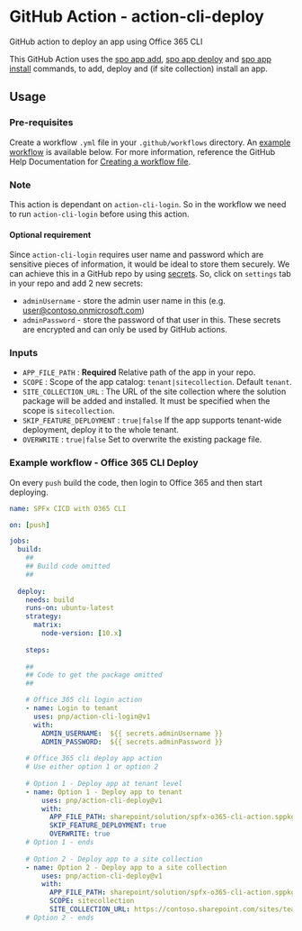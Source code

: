 # GitHub Action - action-cli-deploy
GitHub action to deploy an app using Office 365 CLI

This GitHub Action uses the [spo app add](https://pnp.github.io/office365-cli/cmd/spo/app/app-add/), [spo app deploy](https://pnp.github.io/office365-cli/cmd/spo/app/app-deploy/) and [spo app install](https://pnp.github.io/office365-cli/cmd/spo/app/app-install/) commands, to add, deploy and (if site collection) install an app.

## Usage
### Pre-requisites
Create a workflow `.yml` file in your `.github/workflows` directory. An [example workflow](#example-workflow---office-365-cli-deploy) is available below. For more information, reference the GitHub Help Documentation for [Creating a workflow file](https://help.github.com/en/articles/configuring-a-workflow#creating-a-workflow-file).

### Note
This action is dependant on `action-cli-login`. So in the workflow we need to run  `action-cli-login` before using this action.

#### Optional requirement
Since `action-cli-login` requires user name and password which are sensitive pieces of information, it would be ideal to store them securely. We can achieve this in a GitHub repo by using [secrets](https://help.github.com/en/actions/automating-your-workflow-with-github-actions/creating-and-using-encrypted-secrets). So, click on `settings` tab in your repo and add 2 new secrets:
- `adminUsername` - store the admin user name in this (e.g. user@contoso.onmicrosoft.com)
- `adminPassword` - store the password of that user in this.
These secrets are encrypted and can only be used by GitHub actions.

### Inputs
- `APP_FILE_PATH` : **Required** Relative path of the app in your repo.
- `SCOPE` : Scope of the app catalog: `tenant|sitecollection`. Default `tenant`.
- `SITE_COLLECTION_URL` : The URL of the site collection where the solution package will be added and installed. It must be specified when the scope is `sitecollection`.
- `SKIP_FEATURE_DEPLOYMENT` : `true|false` If the app supports tenant-wide deployment, deploy it to the whole tenant.
- `OVERWRITE` : `true|false` Set to overwrite the existing package file.

### Example workflow - Office 365 CLI Deploy
On every `push` build the code, then login to Office 365 and then start deploying.

```yaml
name: SPFx CICD with O365 CLI

on: [push]

jobs:
  build:
    ##
    ## Build code omitted
    ##
        
  deploy:
    needs: build
    runs-on: ubuntu-latest
    strategy:
      matrix:
        node-version: [10.x]
    
    steps:
    
    ##
    ## Code to get the package omitted
    ##

    # Office 365 cli login action
    - name: Login to tenant
      uses: pnp/action-cli-login@v1
      with:
        ADMIN_USERNAME:  ${{ secrets.adminUsername }}
        ADMIN_PASSWORD:  ${{ secrets.adminPassword }}
    
    # Office 365 cli deploy app action
    # Use either option 1 or option 2
    
    # Option 1 - Deploy app at tenant level
    - name: Option 1 - Deploy app to tenant
        uses: pnp/action-cli-deploy@v1
        with:
          APP_FILE_PATH: sharepoint/solution/spfx-o365-cli-action.sppkg
          SKIP_FEATURE_DEPLOYMENT: true
          OVERWRITE: true
    # Option 1 - ends
     
    # Option 2 - Deploy app to a site collection
    - name: Option 2 - Deploy app to a site collection
        uses: pnp/action-cli-deploy@v1
        with:
          APP_FILE_PATH: sharepoint/solution/spfx-o365-cli-action.sppkg
          SCOPE: sitecollection
          SITE_COLLECTION_URL: https://contoso.sharepoint.com/sites/teamsite
    # Option 2 - ends
```